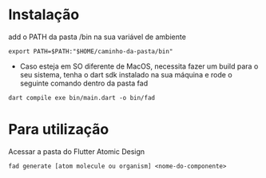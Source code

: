 # Instalação

add o PATH da pasta /bin na sua variável de ambiente

`export PATH=$PATH:"$HOME/caminho-da-pasta/bin"`

- Caso esteja em SO diferente de MacOS, necessita fazer um build para o seu sistema, tenha o dart sdk instalado na sua máquina e rode o seguinte comando dentro da pasta fad

`dart compile exe bin/main.dart -o bin/fad`

# Para utilização 

Acessar a pasta do Flutter Atomic Design

`fad generate [atom molecule ou organism] <nome-do-componente>`


